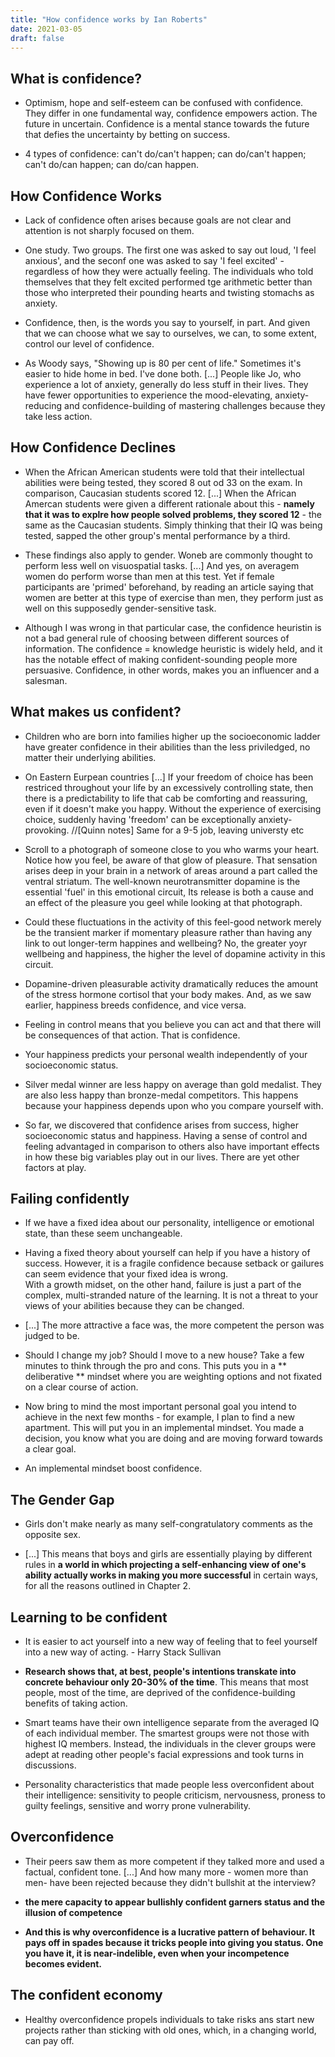```yaml
---
title: "How confidence works by Ian Roberts"
date: 2021-03-05
draft: false
---
```

## What is confidence?
* Optimism, hope and self-esteem can be confused with confidence. They differ in one fundamental way, confidence empowers action.
The future in uncertain. Confidence is a mental stance towards the future that defies the uncertainty by betting on success.


* 4 types of confidence: can't do/can't happen; can do/can't happen; can't do/can happen; can do/can happen.

## How Confidence Works

* Lack of confidence often arises because goals are not clear and attention is not sharply focused on them.

* One study. Two groups. The first one was asked to say out loud, 'I feel anxious', and the seconf one was asked to say 'I feel excited' - regardless of how they were actually feeling. The individuals who told themselves that they felt excited performed tge arithmetic better than those who interpreted their pounding hearts and twisting stomachs as anxiety.

* Confidence, then, is the words you say to yourself, in part. And given that we can choose what we say to ourselves, we can, to some extent, control our level of confidence.

* As Woody says, "Showing up is 80 per cent of life." Sometimes it's easier to hide home in bed. I've done both.
[...] People like Jo, who experience a lot of anxiety, generally do less stuff in their lives. They have fewer opportunities to experience the mood-elevating, anxiety-reducing and confidence-building of mastering challenges because they take less action.

## How Confidence Declines
* When the African American students were told that their intellectual abilities were being tested, they scored 8 out od 33 on the exam. In comparison, Caucasian students scored 12. [...]
When the African Amercan students were given a different rationale about this - **namely that it was to explre how people solved problems, they scored 12** - the same as the Caucasian students.
Simply thinking that their IQ was being tested, sapped the other group's mental performance by a third.

* These findings also apply to gender. Woneb are commonly thought to perform less well on visuospatial tasks.
[...] And yes, on averagem women do perform worse than men at this test. Yet if female participants are 'primed' beforehand, by reading an article saying that women are better at this type of exercise than men, they perform just as well on this supposedly gender-sensitive task.

* Although I was wrong in that particular case, the confidence heuristin is not a bad general rule of choosing between different sources of information. The confidence = knowledge heuristic is widely held, and it has the notable effect of making confident-sounding people more persuasive. Confidence, in other words, makes you an influencer and a salesman.

## What makes us confident?
* Children who are born into families higher up the socioeconomic ladder have greater confidence in their abilities than the less priviledged, no matter their underlying abilities.

* On Eastern Eurpean countries [...]
If your freedom of choice has been restriced throughout your life by an excessively controlling state, then there is a predictability to life that cab be comforting and reassuring, even if it doesn't make you happy. Without the experience of exercising choice, suddenly having 'freedom' can be exceptionally anxiety-provoking. //[Quinn notes] Same for a 9-5 job, leaving universty etc

* Scroll to a photograph of someone close to you who warms your heart. Notice how you feel, be aware of that glow of pleasure. That sensation arises deep in your brain in a network of areas around a part called the ventral striatum. The well-known neurotransmitter dopamine is the essential 'fuel' in this emotional circuit, Its release is both a cause and an effect of the pleasure you geel while looking at that photograph.

* Could these fluctuations in the activity of this feel-good network merely be the transient marker if momentary pleasure rather than having any link to out longer-term happines and wellbeing? No, the greater yoyr wellbeing and happiness, the higher the level of dopamine activity in this circuit.

* Dopamine-driven pleasurable activity dramatically reduces the amount of the stress hormone cortisol that your body makes. And, as we saw earlier, happiness breeds confidence, and vice versa.

* Feeling in control means that you believe you can act and that there will be consequences of that action. That is confidence.

* Your happiness predicts your personal wealth independently of your socioeconomic status.

* Silver medal winner are less happy on average than gold medalist. They are also less happy than bronze-medal competitors. This happens because your happiness depends upon who you compare yourself with.

* So far, we discovered that confidence arises from success, higher socioeconomic status and happiness. Having a sense of control and feeling advantaged in comparison to others also have important effects in how these big variables play out in our lives. There are yet other factors at play.

## Failing confidently

* If we have a fixed idea about our personality, intelligence or emotional state, than these seem unchangeable.

* Having a fixed theory about yourself can help if you have a history of success. However, it is a fragile confidence because setback or gailures can seem evidence that your fixed idea is wrong.
\
With a growth midset, on the other hand, failure is just a part of the complex, multi-stranded nature of the learning. It is not a threat to your views of your abilities because they can be changed.

* [...] The more attractive a face was, the more competent the person was judged to be.

* Should I change my job? Should I move to a new house? Take a few minutes to think through the pro and cons. This puts you in a ** deliberative ** mindset where you are weighting options and not fixated on a clear course of action.

* Now bring to mind the most important personal goal you intend to achieve in the next few months - for example, I plan to find a new apartment. This will put you in an implemental mindset. You made a decision, you know what you are doing and are moving forward towards a clear goal.

* An implemental mindset boost confidence.

## The Gender Gap
* Girls don't make nearly as many self-congratulatory comments as the opposite sex.

* [...] This means that boys and girls are essentially playing by different rules in **a world in which projecting a self-enhancing view of one's ability actually works in making you more successful** in certain ways, for all the reasons outlined in Chapter 2.

## Learning to be confident
* It is easier to act yourself into a new way of feeling that to feel yourself into a new way of acting. - Harry Stack Sullivan

* **Research shows that, at best, people's intentions transkate into concrete behaviour only 20-30% of the time**.  This means that most people, most of the time, are deprived of the confidence-building benefits of taking action.

* Smart teams have their own intelligence separate from the averaged IQ of each individual member. The smartest groups were not those with highest IQ members. Instead, the individuals in the clever groups were adept at reading other people's facial expressions and took turns in discussions.

* Personality characteristics that made people less overconfident about their intelligence: sensitivity to people criticism, nervousness, proness to guilty feelings, sensitive and worry prone vulnerability.

## Overconfidence
* Their peers saw them as more competent if they talked more and used a factual, confident tone. [...] And how many more - women more than men- have been rejected because they didn't bullshit at the interview?

* **the mere capacity to appear bullishly confident garners status and the illusion of competence**

* **And this is why overconfidence is a lucrative pattern of behaviour. It pays off in spades because it tricks people into giving you status. One you have it, it is near-indelible, even when your incompetence becomes evident.**

## The confident economy
* Healthy overconfidence propels individuals to take risks ans start new projects rather than sticking with old ones, which, in a changing world, can pay off.
